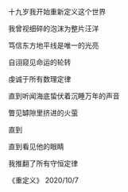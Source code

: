 十九岁我开始重新定义这个世界 

我曾视细碎的泡沫为整片汪洋

笃信东方地平线是唯一的光亮

自诩窥见命运的轮转

虔诚于所有数理定律 


直到听闻海底蛰伏着沉睡万年的声音

瞥见罅隙里挤进的火萤

直到

直到看见他的眼睛

我推翻了所有守恒定律

《重定义》
2020/10/7